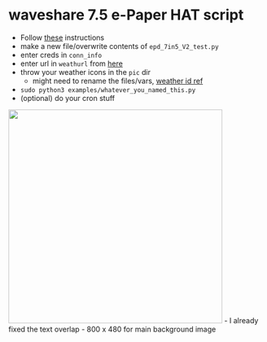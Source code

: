 # waveshare 7.5 e-Paper HAT script
 - Follow [these](https://www.waveshare.com/wiki/7.5inch_e-Paper_HAT_Manual#Python) instructions 
 - make a new file/overwrite contents of `epd_7in5_V2_test.py`
 - enter creds in `conn_info`
 - enter url in `weathurl` from [here](https://openweathermap.org/api)
 - throw your weather icons in the `pic` dir
   - might need to rename the files/vars, [weather id ref](https://openweathermap.org/weather-conditions)
 - `sudo python3 examples/whatever_you_named_this.py`
 - (optional) do your cron stuff

<img src="https://github.com/user-attachments/assets/bd464a0b-7544-46be-8674-ea1a413b7a24" width="420">
 - I already fixed the text overlap
 - 800 x 480 for main background image

